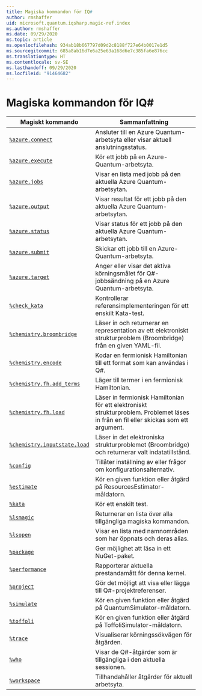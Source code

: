 ```yaml
---
title: Magiska kommandon för IQ#
author: rmshaffer
uid: microsoft.quantum.iqsharp.magic-ref.index
ms.author: rmshaffer
ms.date: 09/29/2020
ms.topic: article
ms.openlocfilehash: 934ab18b667797d09d2c8188f727e64b0017e1d5
ms.sourcegitcommit: 685a8ab16d7e6a25e63a168d6e7c385fa6e876cc
ms.translationtype: HT
ms.contentlocale: sv-SE
ms.lasthandoff: 09/29/2020
ms.locfileid: "91464682"
---
```

# <a name="iq-magic-commands"></a>Magiska kommandon för IQ#
| Magiskt kommando | Sammanfattning |
|---------------|---------|
| [`%azure.connect`](xref:microsoft.quantum.iqsharp.magic-ref.azure.connect) | Ansluter till en Azure Quantum-arbetsyta eller visar aktuell anslutningsstatus. |
| [`%azure.execute`](xref:microsoft.quantum.iqsharp.magic-ref.azure.execute) | Kör ett jobb på en Azure-Quantum-arbetsyta. |
| [`%azure.jobs`](xref:microsoft.quantum.iqsharp.magic-ref.azure.jobs) | Visar en lista med jobb på den aktuella Azure Quantum-arbetsytan. |
| [`%azure.output`](xref:microsoft.quantum.iqsharp.magic-ref.azure.output) | Visar resultat för ett jobb på den aktuella Azure Quantum-arbetsytan. |
| [`%azure.status`](xref:microsoft.quantum.iqsharp.magic-ref.azure.status) | Visar status för ett jobb på den aktuella Azure Quantum-arbetsytan. |
| [`%azure.submit`](xref:microsoft.quantum.iqsharp.magic-ref.azure.submit) | Skickar ett jobb till en Azure-Quantum-arbetsyta. |
| [`%azure.target`](xref:microsoft.quantum.iqsharp.magic-ref.azure.target) | Anger eller visar det aktiva körningsmålet för Q#-jobbsändning på en Azure Quantum-arbetsyta. |
| [`%check_kata`](xref:microsoft.quantum.iqsharp.magic-ref.check_kata) | Kontrollerar referensimplementeringen för ett enskilt Kata-test. |
| [`%chemistry.broombridge`](xref:microsoft.quantum.iqsharp.magic-ref.chemistry.broombridge) | Läser in och returnerar en representation av ett elektroniskt strukturproblem (Broombridge) från en given YAML-fil. |
| [`%chemistry.encode`](xref:microsoft.quantum.iqsharp.magic-ref.chemistry.encode) | Kodar en fermionisk Hamiltonian till ett format som kan användas i Q#. |
| [`%chemistry.fh.add_terms`](xref:microsoft.quantum.iqsharp.magic-ref.chemistry.fh.add_terms) | Läger till termer i en fermionisk Hamiltonian. |
| [`%chemistry.fh.load`](xref:microsoft.quantum.iqsharp.magic-ref.chemistry.fh.load) | Läser in fermionisk Hamiltonian för ett elektroniskt strukturproblem. Problemet läses in från en fil eller skickas som ett argument. |
| [`%chemistry.inputstate.load`](xref:microsoft.quantum.iqsharp.magic-ref.chemistry.inputstate.load) | Läser in det elektroniska strukturproblemet (Broombridge) och returnerar valt indatatillstånd. |
| [`%config`](xref:microsoft.quantum.iqsharp.magic-ref.config) | Tillåter inställning av eller frågor om konfigurationsalternativ. |
| [`%estimate`](xref:microsoft.quantum.iqsharp.magic-ref.estimate) | Kör en given funktion eller åtgärd på ResourcesEstimator-måldatorn. |
| [`%kata`](xref:microsoft.quantum.iqsharp.magic-ref.kata) | Kör ett enskilt test. |
| [`%lsmagic`](xref:microsoft.quantum.iqsharp.magic-ref.lsmagic) | Returnerar en lista över alla tillgängliga magiska kommandon. |
| [`%lsopen`](xref:microsoft.quantum.iqsharp.magic-ref.lsopen) | Visar en lista med namnområden som har öppnats och deras alias. |
| [`%package`](xref:microsoft.quantum.iqsharp.magic-ref.package) | Ger möjlighet att läsa in ett NuGet-paket. |
| [`%performance`](xref:microsoft.quantum.iqsharp.magic-ref.performance) | Rapporterar aktuella prestandamått för denna kernel. |
| [`%project`](xref:microsoft.quantum.iqsharp.magic-ref.project) | Gör det möjligt att visa eller lägga till Q#-projektreferenser. |
| [`%simulate`](xref:microsoft.quantum.iqsharp.magic-ref.simulate) | Kör en given funktion eller åtgärd på QuantumSimulator-måldatorn. |
| [`%toffoli`](xref:microsoft.quantum.iqsharp.magic-ref.toffoli) | Kör en given funktion eller åtgärd på ToffoliSimulator-måldatorn. |
| [`%trace`](xref:microsoft.quantum.iqsharp.magic-ref.trace) | Visualiserar körningssökvägen för åtgärden. |
| [`%who`](xref:microsoft.quantum.iqsharp.magic-ref.who) | Visar de Q#-åtgärder som är tillgängliga i den aktuella sessionen. |
| [`%workspace`](xref:microsoft.quantum.iqsharp.magic-ref.workspace) | Tillhandahåller åtgärder för aktuell arbetsyta. |
